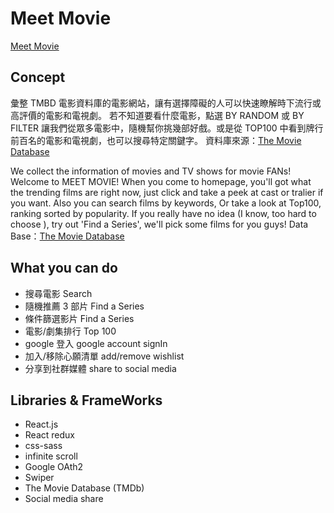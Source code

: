 # Meet Movie

[Meet Movie](https://asian-films.vercel.app/)

## Concept

彙整 TMBD 電影資料庫的電影網站，讓有選擇障礙的人可以快速瞭解時下流行或高評價的電影和電視劇。
若不知道要看什麼電影，點選 BY RANDOM 或 BY FILTER 讓我們從眾多電影中，隨機幫你挑幾部好戲。或是從 TOP100 中看到牌行前百名的電影和電視劇，也可以搜尋特定關鍵字。
資料庫來源：[The Movie Database](https://www.themoviedb.org/)

We collect the information of movies and TV shows for movie FANs! Welcome to MEET MOVIE!
When you come to homepage, you'll got what the trending films are right now, just click and take a peek at cast or tralier if you want. Also you can search films by keywords, Or take a look at Top100, ranking sorted by popularity. If you really have no idea (I know, too hard to choose ), try out 'Find a Series', we'll pick some films for you guys!
Data Base：[The Movie Database](https://www.themoviedb.org/)

## What you can do

- 搜尋電影 Search
- 隨機推薦 3 部片 Find a Series
- 條件篩選影片 Find a Series
- 電影/劇集排行 Top 100
- google 登入 google account signIn
- 加入/移除心願清單 add/remove wishlist
- 分享到社群媒體 share to social media

## Libraries & FrameWorks

- React.js
- React redux
- css-sass
- infinite scroll
- Google OAth2
- Swiper
- The Movie Database (TMDb)
- Social media share
